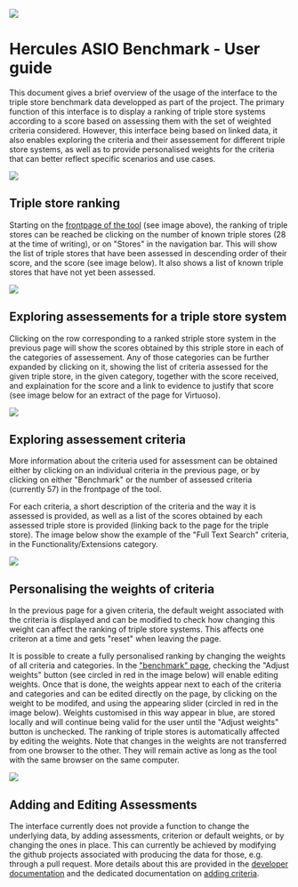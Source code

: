 ![](.//media/CabeceraDocumentosMD.png)

# Hercules ASIO Benchmark - User guide

This document gives a brief overview of the usage of the interface to the triple store benchmark data developped as part of the project. The primary function of this interface is to display a ranking of triple store systems according to a score based on assessing them with the set of weighted criteria considered. However, this interface being based on linked data, it also enables exploring the criteria and their assessement for different triple store systems, as well as to provide personalised weights for the criteria that can better reflect specific scenarios and use cases.

![](.//media/frontpage.png)

## Triple store ranking

Starting on the [frontpage of the tool](http://herc-as-front-desa.atica.um.es/benchmark) (see image above), the ranking of triple stores can be reached be clicking on the number of known triple stores (28 at the time of writing), or on "Stores" in the navigation bar. This will show the list of triple stores that have been assessed in descending order of their score, and the score (see image below). It also shows a list of known triple stores that have not yet been assessed.

![](.//media/ts_ranking.png)

## Exploring assessements for a triple store system

Clicking on the row corresponding to a ranked striple store system in the previous page will show the scores obtained by this striple store in each of the categories of assessement. Any of those categories can be further expanded by clicking on it, showing the list of criteria assessed for the given triple store, in the given category, together with the score received, and explaination for the score and a link to evidence to justify that score (see image below for an extract of the page for Virtuoso).

![](.//media/ts_ranking.png)

## Exploring assessement criteria

More information about the criteria used for assessment can be obtained either by clicking on an individual criteria in the previous page, or by clicking on either "Benchmark" or the number of assessed criteria (currently 57) in the frontpage of the tool.

For each criteria, a short description of the criteria and the way it is assessed is provided, as well as a list of the scores obtained by each assessed triple store is provided (linking back to the page for the triple store). The image below show the example of the "Full Text Search" criteria, in the Functionality/Extensions category.

![](.//media/fulltextsearch.png)

## Personalising the weights of criteria

In the previous page for a given criteria, the default weight associated with the criteria is displayed and can be modified to check how changing this weight can affect the ranking of triple store systems. This affects one criteron at a time and gets "reset" when leaving the page.

It is possible to create a fully personalised ranking by changing the weights of all criteria and categories. In the ["benchmark" page](http://herc-as-front-desa.atica.um.es/benchmark/criterion), checking the "Adjust weights" button (see circled in red in the image below) will enable editing weights. Once that is done, the weights appear next to each of the criteria and categories and can be edited directly on the page, by clicking on the weight to be modifed, and using the appearing slider (circled in red in the image below). Weights customised in this way appear in blue, are stored locally and will continue being valid for the user until the "Adjust weights" button is unchecked. The ranking of triple stores is automatically affected by editing the weights. Note that changes in the weights are not transferred from one browser to the other. They will remain active as long as the tool with the same browser on the same computer.

![](.//media/editing_weights.png)

## Adding and Editing Assessments

The interface currently does not provide a function to change the underlying data, by adding assessments, criterion or default weights, or by changing the ones in place. This can currently be achieved by modifying the github projects associated with producing the data for those, e.g. through a pull request. More details about this are provided in the [developer documentation](https://github.com/HerculesCRUE/GnossDeustoBackend/blob/master/Benchmark/Docs/Developer%20Documentation.md) and the dedicated documentation on [adding criteria](https://github.com/HerculesCRUE/GnossDeustoBackend/blob/master/Benchmark/Docs/AddingCriteria.md).


